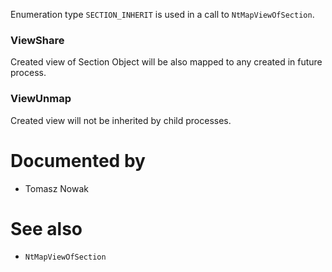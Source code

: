 Enumeration type `SECTION_INHERIT` is used in a call to `NtMapViewOfSection`.

### ViewShare

Created view of Section Object will be also mapped to any created in future process.

### ViewUnmap

Created view will not be inherited by child processes.

# Documented by

* Tomasz Nowak

# See also

* `NtMapViewOfSection`
